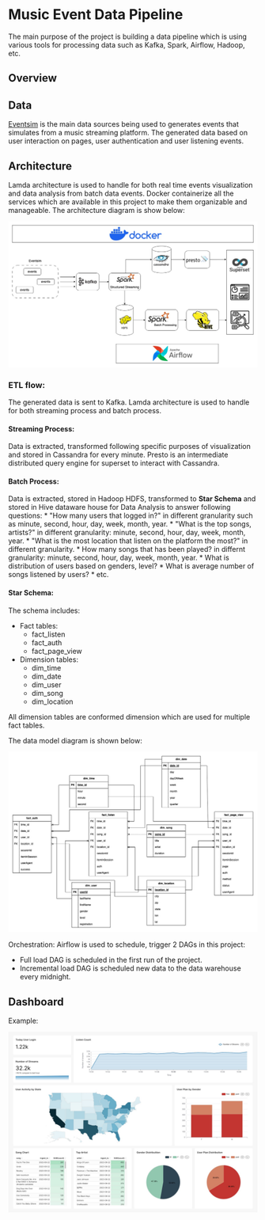 # **Music Event Data Pipeline**
The main purpose of the project is building a data pipeline which is using various tools for processing data such as Kafka, Spark, Airflow, Hadoop, etc. 

## **Overview**


## **Data**
[Eventsim](https://github.com/Interana/eventsim) is the main data sources being used to generates events that simulates from a music streaming platform. The generated data based on user interaction on pages, user authentication and user listening events. 

## **Architecture**
Lamda architecture is used to handle for both real time events visualization and data analysis from batch data events. Docker containerize all the services which are available in this project to make them organizable and manageable. The architecture diagram is show below:

![architecture](images/architecture.jpg)

### **ETL flow**:
The generated data is sent to Kafka. Lamda architecture is used to handle for both streaming process and batch process.
#### **Streaming Process**: 
Data is extracted, transformed following specific purposes of visualization and stored in Cassandra for every minute. Presto is an intermediate distributed query engine for superset to interact with Cassandra.

#### **Batch Process**: 
Data is extracted, stored in Hadoop HDFS, transformed to **Star Schema**  and stored in Hive dataware house for Data Analysis to answer following questions:
    * "How many users that logged in?" in different granularity such as minute, second, hour, day, week, month, year.
    * "What is the top songs, artists?" in different granularity: minute, second, hour, day, week, month, year.
    * "What is the most location that listen on the platform the most?" in different granularity.
    * How many songs that has been played? in differnt granularity: minute, second, hour, day, week, month, year.
    * What is distribution of users based on genders, level?
    * What is average number of songs listened by users?
    * etc.

#### Star Schema:
The schema includes:
* Fact tables:
    * fact_listen
    * fact_auth
    * fact_page_view
* Dimension tables:
    * dim_time
    * dim_date
    * dim_user
    * dim_song
    * dim_location

All dimension tables are conformed dimension which are used for multiple fact tables.

The data model diagram is shown below:

![star-schema](images/star_schema.jpg)

Orchestration:
Airflow is used to schedule, trigger 2 DAGs in this project:
* Full load DAG is scheduled in the first run of the project.
* Incremental load DAG is scheduled new data to the data warehouse every midnight.

## **Dashboard**

Example:

![dashboard](images/dashboard.jpg)

